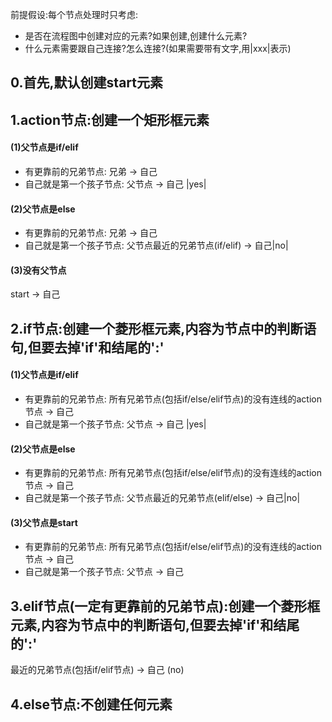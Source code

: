前提假设:每个节点处理时只考虑:

- 是否在流程图中创建对应的元素?如果创建,创建什么元素?
- 什么元素需要跟自己连接?怎么连接?(如果需要带有文字,用|xxx|表示)

## 0.首先,默认创建start元素

## 1.action节点:创建一个矩形框元素

#### (1)父节点是if/elif

- 有更靠前的兄弟节点: 兄弟 -> 自己
- 自己就是第一个孩子节点: 父节点 -> 自己 |yes|

#### (2)父节点是else

- 有更靠前的兄弟节点: 兄弟 -> 自己
- 自己就是第一个孩子节点: 父节点最近的兄弟节点(if/elif) -> 自己|no|

#### (3)没有父节点

start -> 自己

## 2.if节点:创建一个菱形框元素,内容为节点中的判断语句,但要去掉'if'和结尾的':'

#### (1)父节点是if/elif

- 有更靠前的兄弟节点: 所有兄弟节点(包括if/else/elif节点)的没有连线的action节点 -> 自己
- 自己就是第一个孩子节点: 父节点 -> 自己 |yes|

#### (2)父节点是else

- 有更靠前的兄弟节点: 所有兄弟节点(包括if/else/elif节点)的没有连线的action节点 -> 自己
- 自己就是第一个孩子节点: 父节点最近的兄弟节点(elif/else) -> 自己|no|

#### (3)父节点是start

- 有更靠前的兄弟节点: 所有兄弟节点(包括if/else/elif节点)的没有连线的action节点 -> 自己
- 自己就是第一个孩子节点: 父节点 -> 自己

## 3.elif节点(一定有更靠前的兄弟节点):创建一个菱形框元素,内容为节点中的判断语句,但要去掉'if'和结尾的':'

最近的兄弟节点(包括if/elif节点) -> 自己 (no)

## 4.else节点:不创建任何元素

​	
